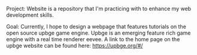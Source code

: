 Project:
  Website is a repository that I'm practicing with to enhance my web development skills.

Goal:
  Currently, I hope to design a webpage that features tutorials on the open source upbge game engine.
  Upbge is an emerging feature rich game engine with a real time renderer eevee.
  A link to the home page on the upbge website can be found here: https://upbge.org/#/
